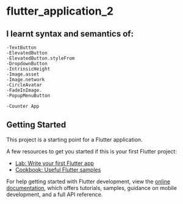 # flutter_application_2

## I learnt syntax and semantics of:
    -TextButton
    -ElevatedButton
    -ElevatedButton.styleFrom
    -DropdownButton
    -IntrinsicHeight
    -Image.asset
    -Image.network
    -CircleAvatar
    -FadeInImage.
    -PopupMenuButton

    -Counter App 

## Getting Started

This project is a starting point for a Flutter application.

A few resources to get you started if this is your first Flutter project:

- [Lab: Write your first Flutter app](https://docs.flutter.dev/get-started/codelab)
- [Cookbook: Useful Flutter samples](https://docs.flutter.dev/cookbook)

For help getting started with Flutter development, view the
[online documentation](https://docs.flutter.dev/), which offers tutorials,
samples, guidance on mobile development, and a full API reference.
